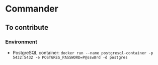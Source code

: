 # Commander

## To contribute

### Environment

- PostgreSQL container: `docker run --name postgresql-container -p 5432:5432 -e POSTGRES_PASSWORD=P@ssw0rd -d postgres`
